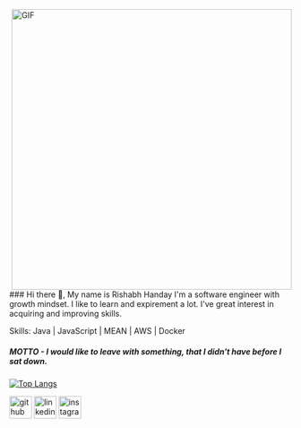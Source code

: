 <img align="right" alt="GIF" src="https://media.giphy.com/media/xT9IgzoKnwFNmISR8I/giphy.gif" width="500"/>
### Hi there 👋, My name is Rishabh Handay
I'm a software engineer with growth mindset. I like to learn and expirement a lot. I've great interest in acquiring and improving skills.

Skills: Java | JavaScript | MEAN | AWS | Docker 
##### MOTTO - I would like to leave with something, that I didn't have before I sat down.

[![Top Langs](https://github-readme-stats.vercel.app/api/top-langs/?username=rishabhhanday)](https://github.com/anuraghazra/github-readme-stats)

[<img src='https://cdn.jsdelivr.net/npm/simple-icons@3.0.1/icons/github.svg' alt='github' height='40'>](https://github.com/rishabhhanday)  [<img src='https://cdn.jsdelivr.net/npm/simple-icons@3.0.1/icons/linkedin.svg' alt='linkedin' height='40'>](https://www.linkedin.com/in/rishabh-handay-46bb141b1/)  [<img src='https://cdn.jsdelivr.net/npm/simple-icons@3.0.1/icons/instagram.svg' alt='instagram' height='40'>](https://www.instagram.com/rishabh_handay/)  
